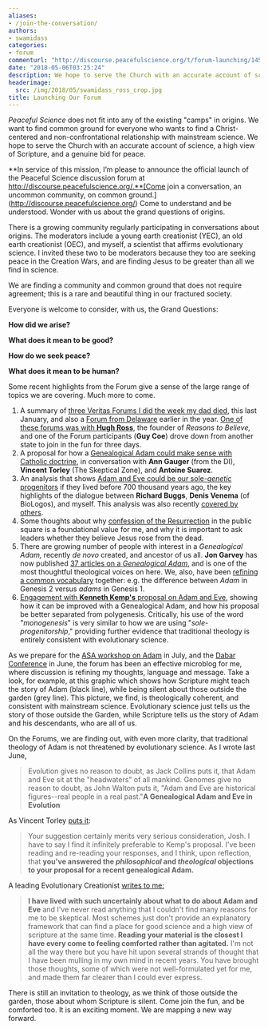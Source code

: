 ```yaml
---
aliases:
- /join-the-conversation/
authors:
- swamidass
categories:
- forum
commenturl: "http://discourse.peacefulscience.org/t/forum-launching/145"
date: "2018-05-06T03:25:24"
description: We hope to serve the Church with an accurate account of science, a high view of Scripture, and a genuine bid for peace.
headerimage:
  src: /img/2018/05/swamidass_ross_crop.jpg
title: Launching Our Forum
---
```


*Peaceful Science* does not fit into any of the existing "camps" in origins. We want to find common ground for everyone who wants to find a Christ-centered and non-confrontational relationship with mainstream science. We hope to serve the Church with an accurate account of science, a high view of Scripture, and a genuine bid for peace.

**In service of this mission, I’m please to announce the official launch of the Peaceful Science discussion forum at http://discourse.peacefulscience.org/.**[Come join a conversation, an uncommon community, on common ground.](http://discourse.peacefulscience.org/) Come to understand and be understood. Wonder with us about the grand questions of origins.

There is a growing community regularly participating in conversations about origins. The moderators include a young earth creationist (YEC), an old earth creationist (OEC), and myself, a scientist that affirms evolutionary science. I invited these two to be moderators because they too are seeking peace in the Creation Wars, and are finding Jesus to be greater than all we find in science.

We are finding a community and common ground that does not require agreement; this is a rare and beautiful thing in our fractured society.

Everyone is welcome to consider, with us, the Grand Questions:

**How did we arise?**

**What does it mean to be good?**

**How do we seek peace?**

**What does it mean to be human?**

Some recent highlights from the Forum give a sense of the large range of topics we are covering. Much more to come.

1.  A summary of [three Veritas Forums I did the week my dad died](https://discourse.peacefulscience.org/t/veritas-forums-the-week-dad-died-january-2018/77), this last January, and also a [Forum from Delaware](https://discourse.peacefulscience.org/t/is-there-truth-beyond-science-october-2017-veritas-forum/137) earlier in the year. [One of these forums was with **Hugh Ross**](https://discourse.peacefulscience.org/t/veritas-forums-the-week-dad-died-january-2018/77/5?u=swamidass), the founder of *Reasons to Believe,* and one of the Forum participants (**Guy Coe**) drove down from another state to join in the fun for three days.
2.  A proposal for how a [Genealogical Adam could make sense with Catholic doctrine](https://discourse.peacefulscience.org/t/a-catholic-approach-to-the-genealogical-adam/116/80?u=swamidass), in conversation with **Ann Gauger** (from the DI), **Vincent Torley** (The Skeptical Zone), and **Antoine Suarez**.
3.  An analysis that shows [Adam and Eve could be our sole-*genetic* progenitors](https://discourse.peacefulscience.org/t/heliocentric-certainty-against-a-bottleneck-of-two/61/18) if they lived before 700 thousand years ago, the key highlights of the dialogue between **Richard Buggs**, **Denis Venema** (of BioLogos), and myself. This analysis was also recently [covered by others](https://discourse.peacefulscience.org/t/env-covers-dialogue-on-adam/140/39).
4.  Some thoughts about why [confession of the Resurrection](https://discourse.peacefulscience.org/t/asking-about-the-resurrection/94/) in the public square is a foundational value for me, and why it is important to ask leaders whether they believe Jesus rose from the dead.
5.  There are growing number of people with interest in a *Genealogical Adam,* recently *de novo* created, and ancestor of us all. **Jon Garvey** has now published [37 articles on a *Genealogical Adam*](https://discourse.peacefulscience.org/t/genealogical-adam-on-the-hump-of-the-camel/131/6), and is one of the most thoughtful theological voices on here. We, also, have been [refining a common vocabulary](https://discourse.peacefulscience.org/t/adam-and-adams-not-adamites/119/52) together: e.g. the difference between *Adam* in Genesis 2 versus *adams* in Genesis 1.
6.  [Engagement with **Kenneth Kemp's** proposal on Adam and Eve](https://discourse.peacefulscience.org/t/kenneth-kemp-monogenesis-and-polygenesis/112), showing how it can be improved with a Genealogical Adam, and how his proposal be better separated from polygenesis. Critically, his use of the word "*monogenesis*" is very similar to how we are using "*sole-progenitorship*," providing further evidence that traditional theology is entirely consistent with evolutionary science.

As we prepare for the [ASA workshop on Adam](https://peacefulscience.org/reworking-adam/) in July, and the [Dabar Conference](http://henrycenter.tiu.edu/dabar-conference/) in June, the forum has been an effective microblog for me, where discussion is refining my thoughts, language and message. Take a look, for example, at this graphic which shows how Scripture might teach the story of Adam (black line), while being silent about those outside the garden (grey line). This picture, we find, is theologically coherent, and consistent with mainstream science. Evolutionary science just tells us the story of those outside the Garden, while Scripture tells us the story of Adam and his descendants, who are all of us.

On the Forums, we are finding out, with even more clarity, that traditional theology of Adam is not threatened by evolutionary science. As I wrote last June,

> Evolution gives no reason to doubt, as Jack Collins puts it, that Adam and Eve sit at the "headwaters" of all mankind. Genomes give no reason to doubt, as John Walton puts it, "Adam and Eve are historical figures--real people in a real past."**A Genealogical Adam and Eve in Evolution**

As Vincent Torley [puts it](https://discourse.peacefulscience.org/t/a-catholic-approach-to-the-genealogical-adam/116/80?u=swamidass):

> Your suggestion certainly merits very serious consideration, Josh. I have to say I find it infinitely preferable to Kemp's proposal. I've been reading and re-reading your responses, and I think, upon reflection, that **you've answered the *philosophical* and *theological* objections to your proposal for a recent genealogical Adam.**

A leading Evolutionary Creationist [writes to me:](https://discourse.peacefulscience.org/t/which-scenarios-of-adam-will-be-helpful/109/7)

> **I have lived with such uncertainly about what to do about Adam and Eve** and I've never read anything that I couldn't find many reasons for me to be skeptical. Most schemes just don't provide an explanatory framework that can find a place for good science and a high view of scripture at the same time. **Reading your material is the closest I have every come to feeling comforted rather than agitated.** I'm not all the way there but you have hit upon several strands of thought that I have been mulling in my own mind in recent years. You have brought those thoughts, some of which were not well-formulated yet for me, and made them far clearer than I could ever express.

There is still an invitation to theology, as we think of those outside the garden, those about whom Scripture is silent. Come join the fun, and be comforted too. It is an exciting moment. We are mapping a new way forward.
